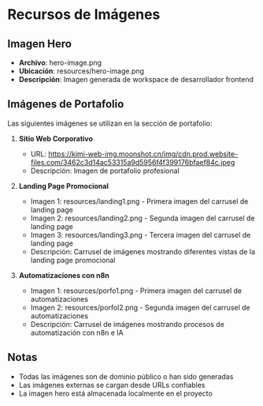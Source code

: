 # Recursos de Imágenes

## Imagen Hero
- **Archivo**: hero-image.png
- **Ubicación**: resources/hero-image.png
- **Descripción**: Imagen generada de workspace de desarrollador frontend

## Imágenes de Portafolio
Las siguientes imágenes se utilizan en la sección de portafolio:

1. **Sitio Web Corporativo**
   - URL: https://kimi-web-img.moonshot.cn/img/cdn.prod.website-files.com/3462c3d14ac53315a9d5956f4f399176bfaef84c.jpeg
   - Descripción: Imagen de portafolio profesional

2. **Landing Page Promocional**
    - Imagen 1: resources/landing1.png - Primera imagen del carrusel de landing page
    - Imagen 2: resources/landing2.png - Segunda imagen del carrusel de landing page
    - Imagen 3: resources/landing3.png - Tercera imagen del carrusel de landing page
    - Descripción: Carrusel de imágenes mostrando diferentes vistas de la landing page promocional

3. **Automatizaciones con n8n**
    - Imagen 1: resources/porfo1.png - Primera imagen del carrusel de automatizaciones
    - Imagen 2: resources/porfol2.png - Segunda imagen del carrusel de automatizaciones
    - Descripción: Carrusel de imágenes mostrando procesos de automatización con n8n e IA

## Notas
- Todas las imágenes son de dominio público o han sido generadas
- Las imágenes externas se cargan desde URLs confiables
- La imagen hero está almacenada localmente en el proyecto